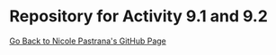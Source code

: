 # Repository for Activity 9.1 and 9.2

[Go Back to Nicole Pastrana's GitHub Page](https://nicolepastrana.github.io/)
